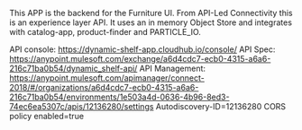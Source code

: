 This APP is the backend for the Furniture UI.
From API-Led Connectivity this is an experience layer API.
It uses an in memory Object Store and integrates with catalog-app, product-finder and PARTICLE_IO.

API console:
https://dynamic-shelf-app.cloudhub.io/console/
API Spec:
https://anypoint.mulesoft.com/exchange/a6d4cdc7-ecb0-4315-a6a6-216c71ba0b54/dynamic_shelf-api/
API Management:
https://anypoint.mulesoft.com/apimanager/connect-2018/#/organizations/a6d4cdc7-ecb0-4315-a6a6-216c71ba0b54/environments/1e503a4d-0636-4b96-8ed3-74ec6ea5307c/apis/12136280/settings
Autodiscovery-ID=12136280
CORS policy enabled=true
